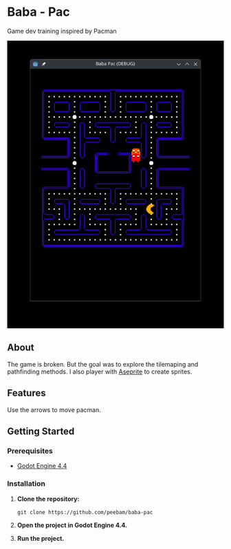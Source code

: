 # Baba - Pac

Game dev training inspired by Pacman

![Cover](cover.png)

## About

The game is broken. But the goal was to explore the tilemaping and pathfinding methods. I also player with [Aseprite](https://www.aseprite.org/) to create sprites.

## Features

Use the arrows to move pacman.

## Getting Started

### Prerequisites

- [Godot Engine 4.4](https://godotengine.org/download)

### Installation

1. **Clone the repository:**

    ```
    git clone https://github.com/peebam/baba-pac
    ```

2. **Open the project in Godot Engine 4.4.**

3. **Run the project.**
